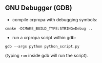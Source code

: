 ## GNU Debugger (GDB)

* compile crpropa with debugging symbols:
```
cmake -DCMAKE_BUILD_TYPE:STRING=Debug ..
```

* run a crpropa script within gdb:
```
gdb --args python python_script.py
```
(typing `run` inside gdb will run the script).